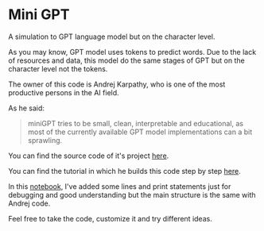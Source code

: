 # Mini GPT
A simulation to GPT language model but on the character level.

As you may know, GPT model uses tokens to predict words. Due to the lack of resources and data, this model do the same stages of GPT but on the character level not the tokens.

The owner of this code is Andrej Karpathy, who is one of the most productive persons in the AI field.

As he said:
>    miniGPT tries to be small, clean, interpretable and educational, as most of the currently available GPT model implementations can a bit sprawling.

You can find the source code of it's project [here](https://github.com/karpathy/minGPT?tab=readme-ov-file).

You can find the tutorial in which he builds this code step by step [here](https://youtu.be/kCc8FmEb1nY?si=psCig6GBKbVHWXVH).

In this [notebook](https://colab.research.google.com/drive/1kNY87MIVt6Yifi0mSO9Gtr0mj_Q_iclo?usp=sharing), I've added some lines and print statements just for debugging and good understanding but the main structure is the same with Andrej code.

Feel free to take the code, customize it and try different ideas.